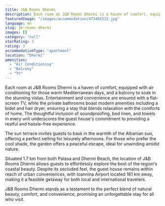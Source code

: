 ```yaml
---
title: J&B Rooms Dhermi
description: Each room at J&B Rooms Dhermi is a haven of comfort, equipped with air conditioning for those warm Mediterranean days, and a balcony to soak in the stunning vis
featuredImage: "/images/accommodation/473491532.jpg"
language: en
slug: jb-rooms-dhermi
images: []
category: "null"
starRating: 3
rating: 3
accommodationType: "apartment"
location: "Dhermi"
amenities:
  - "Air Conditioning"
  - "Balcony"
  - "TV"
---
```


Each room at J&B Rooms Dhermi is a haven of comfort, equipped with air conditioning for those warm Mediterranean days, and a balcony to soak in the stunning vistas. Entertainment and convenience are ensured with a flat-screen TV, while the private bathrooms boast modern amenities including a bidet and hair dryer, ensuring a stay that blends relaxation with the comforts of home. The thoughtful inclusion of soundproofing, bed linen, and towels in every unit underscores the guest house's commitment to providing a restful and hassle-free experience.

The sun terrace invites guests to bask in the warmth of the Albanian sun, offering a perfect setting for leisurely afternoons. For those who prefer the cool shade, the garden offers a peaceful escape, ideal for unwinding amidst nature.

Situated 1.7 km from both Palasa and Dhermi Beach, the location of J&B Rooms Dhermi allows guests to effortlessly explore the best of the region's coastal beauty. Despite its secluded feel, the guest house remains within reach of urban conveniences, with Ioannina Airport located 161 km away, making it a feasible getaway for both local and international travelers.

J&B Rooms Dhermi stands as a testament to the perfect blend of natural beauty, comfort, and convenience, promising an unforgettable stay for all who visit.

